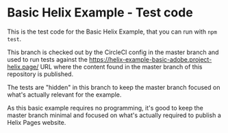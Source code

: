 # Basic Helix Example - Test code

This is the test code for the Basic Helix Example, that you can run with `npm test`.

This branch is checked out by the CircleCI config in the master branch and used to run tests against 
the https://helix-example-basic-adobe.project-helix.page/ URL where the content found in the master branch 
of this repository is published.

The tests are "hidden" in this branch to keep the master branch focused on what's actually relevant for the example.

As this basic example requires no programming, it's good to keep the master branch minimal and focused on what's
actually required to publish a Helix Pages website.
